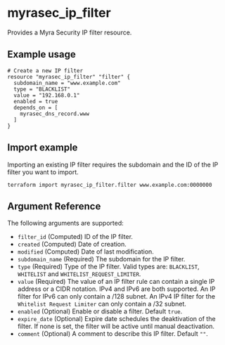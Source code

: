 # myrasec_ip_filter

Provides a Myra Security IP filter resource.

## Example usage

```hcl
# Create a new IP filter
resource "myrasec_ip_filter" "filter" {
  subdomain_name = "www.example.com"
  type = "BLACKLIST"
  value = "192.168.0.1"
  enabled = true
  depends_on = [
    myrasec_dns_record.www
  ]
}
```

## Import example
Importing an existing IP filter requires the subdomain and the ID of the IP filter you want to import.
```hcl
terraform import myrasec_ip_filter.filter www.example.com:0000000
```

## Argument Reference

The following arguments are supported:

* `filter_id` (Computed) ID of the IP filter.
* `created` (Computed) Date of creation.
* `modified` (Computed) Date of last modification.
* `subdomain_name` (Required) The subdomain for the IP filter.
* `type` (Required) Type of the IP filter. Valid types are: `BLACKLIST`, `WHITELIST` and `WHITELIST_REQUEST_LIMITER`.
* `value` (Required) The value of an IP filter rule can contain a single IP address or a CIDR notation. IPv4 and IPv6 are both supported. An IP filter for IPv6 can only contain a /128 subnet. An IPv4 IP filter for the `Whitelist Request Limiter` can only contain a /32 subnet.
* `enabled` (Optional) Enable or disable a filter. Default `true`.
* `expire_date` (Optional) Expire date schedules the deaktivation of the filter. If none is set, the filter will be active until manual deactivation.
* `comment` (Optional) A comment to describe this IP filter. Default `""`.